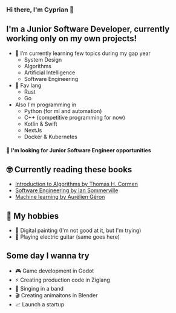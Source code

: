 ### Hi there, I'm Cyprian 👋

## I'm a Junior Software Developer, currently working only on my own projects!

- 🌱 I’m currently learning few topics during my gap year
  - System Design
  - Algorithms
  - Artificial Intelligence
  - Software Engineering
- 🥰 Fav lang
  - Rust
  - Go
- Also I'm programming in
  - Python (for ml and automation)
  - C++ (competitive programming for now)
  - Kotlin & Swift
  - NextJs
  - Docker & Kubernetes
#### 🔭 I'm looking for Junior Software Engineer opportunities

## 🤓 Currently reading these books
  - [Introduction to Algorithms by Thomas H. Cormen](https://www.amazon.com/Introduction-Algorithms-3rd-MIT-Press/dp/0262033844)
  - [Software Engineering by Ian Sommerville](https://www.amazon.com/Software-Engineering-10th-Ian-Sommerville/dp/0133943038)
  - [Machine learning by Aurélien Géron](https://www.amazon.com/Hands-Machine-Learning-Scikit-Learn-TensorFlow/dp/1098125975)
  
## 💃 My hobbies
- 🎨 Digital painting (I'm not good at it, but I'm trying)
- 🎸 Playing electric guitar (same goes here)

## Some day I wanna try
- 🎮 Game development in Godot
- ⚡️ Creating production code in Ziglang
- 🎤 Singing in a band
- 🎬 Creating animaitons in Blender
- 📈 Launch a startup

